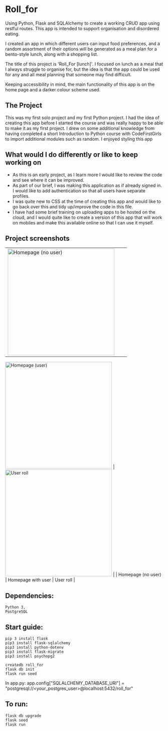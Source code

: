 # Roll_for
Using Python, Flask and SQLAlchemy to create a working CRUD app using restful routes. This app is intended to support organisation and disordered eating. 

I created an app in which different users can input food preferences, and a random assortment of their options will be generated as a meal plan for a bento-style lunch, along with a shopping list.

The title of this project is 'Roll_For [lunch]'. I focused on lunch as a meal that I always struggle to organise for, but the idea is that the app could be used for any and all meal planning that someone may find difficult. 

Keeping accessibility in mind, the main functionality of this app is on the home page and a darker colour scheme used.


## The Project
This was my first solo project and my first Python project. I had the idea of creating this app before I started the course and was really happy to be able to make it as my first project. I drew on some additional knowledge from having completed a short Introduction to Python course with CodeFirstGirls to import additional modules such as random. I enjoyed styling this app


## What would I do differently or like to keep working on
- As this is an early project, as I learn more I would like to review the code and see where it can be improved.
- As part of our brief, I was making this application as if already signed in. I would like to add authentication so that all users have separate profiles.
- I was quite new to CSS at the time of creating this app and would like to go back over this and tidy up/improve the code in this file.
- I have had some brief training on uploading apps to be hosted on the cloud, and I would quite like to create a version of this app that will work on mobiles and make this available online so that I can use it myself.


## Project screenshots

|          |           |           |
| -------- | --------- | --------- |
| <img width="340" alt="Homepage (no user)" src="https://github.com/frasey/Roll_for/assets/129194569/aca500e1-f0d5-417c-b43c-fd2f4ae86f52"> |
 <img width="340" alt="Homepage (user)" src="https://github.com/frasey/Roll_for/assets/129194569/cc412034-782c-487d-ba71-4e43f0b897f7">
| <img width="340" alt="User roll" src="https://github.com/frasey/Roll_for/assets/129194569/1e88e6bb-340b-407a-a09f-2392cebcd930"> |
| Homepage (no user) | Homepage with user | User roll |


## Dependencies:
```
Python 3,
PostgreSQL
```

## Start guide:
```
pip 3 install flask
pip3 install flask-sqlalchemy
pip3 install python-dotenv
pip3 install flask-migrate
pip3 install psychopg2

createdb roll_for
flask db init
flask run seed
```

In app.py:
app.config["SQLALCHEMY_DATABASE_URI"] = "postgresql://<your_postgres_user>@localhost:5432/roll_for"


## To run:
```
flask db upgrade
flask seed
flask run 
```
